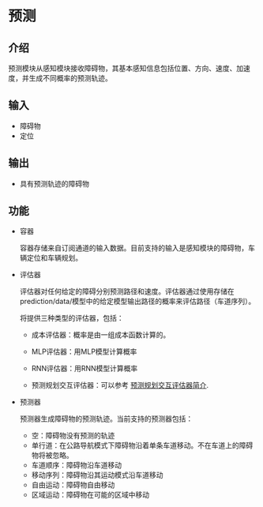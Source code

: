 # 预测

## 介绍

预测模块从感知模块接收障碍物，其基本感知信息包括位置、方向、速度、加速度，并生成不同概率的预测轨迹。

## 输入

* 障碍物
* 定位
## 输出

* 具有预测轨迹的障碍物
## 功能

* 容器

    容器存储来自订阅通道的输入数据。目前支持的输入是感知模块的障碍物，车辆定位和车辆规划。

* 评估器

    评估器对任何给定的障碍分别预测路径和速度。评估器通过使用存储在prediction/data/模型中的给定模型输出路径的概率来评估路径（车道序列）。

    将提供三种类型的评估器，包括：

    * 成本评估器：概率是由一组成本函数计算的。

    * MLP评估器：用MLP模型计算概率

    * RNN评估器：用RNN模型计算概率

    * 预测规划交互评估器：可以参考 [预测规划交互评估器简介](https://github.com/ApolloAuto/apollo/blob/r6.0.0/docs/technical_documents/jointly_prediction_planning_evaluator_cn.md).

* 预测器

    预测器生成障碍物的预测轨迹。当前支持的预测器包括：

    * 空：障碍物没有预测的轨迹
    * 单行道：在公路导航模式下障碍物沿着单条车道移动。不在车道上的障碍物将被忽略。
    * 车道顺序：障碍物沿车道移动
    * 移动序列：障碍物沿其运动模式沿车道移动
    * 自由运动：障碍物自由移动
    * 区域运动：障碍物在可能的区域中移动
